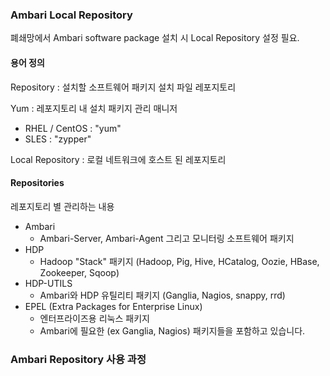 ### Ambari Local Repository

폐쇄망에서 Ambari software package 설치 시 Local Repository 설정 필요.

#### 용어 정의

Repository : 설치할 소프트웨어 패키지 설치 파일 레포지토리

Yum : 레포지토리 내 설치 패키지 관리 매니저

- RHEL / CentOS : "yum"
- SLES : "zypper"

Local Repository : 로컬 네트워크에 호스트 된 레포지토리



#### Repositories

레포지토리 별 관리하는 내용

- Ambari
  - Ambari-Server, Ambari-Agent 그리고 모니터링 소프트웨어 패키지
- HDP
  - Hadoop "Stack" 패키지 (Hadoop, Pig, Hive, HCatalog, Oozie, HBase, Zookeeper, Sqoop)
- HDP-UTILS
  - Ambari와 HDP 유틸리티 패키지 (Ganglia, Nagios, snappy, rrd)
- EPEL (Extra Packages for Enterprise Linux)
  - 엔터프라이즈용 리눅스 패키지
  - Ambari에 필요한 (ex Ganglia, Nagios) 패키지들을 포함하고 있습니다.



### Ambari Repository 사용 과정

